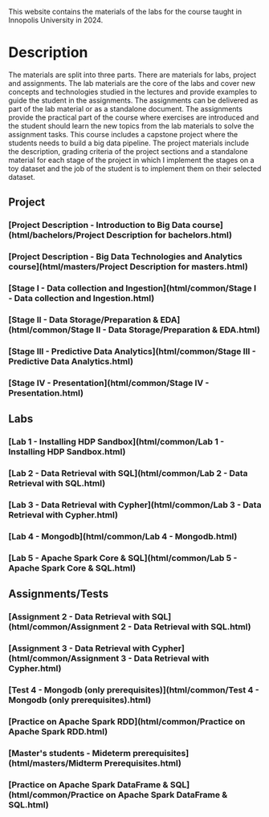 This website contains the materials of the labs for the course taught in Innopolis University in 2024.

# Description

The materials are split into three parts. There are materials for labs, project and assignments. The lab materials are the core of the labs and cover new concepts and technologies studied in the lectures and provide examples to guide the student in the assignments. The assignments can be delivered as part of the lab material or as a standalone document. The assignments provide the practical part of the course where exercises are introduced and the student should learn the new topics from the lab materials to solve the assignment tasks. This course includes a capstone project where the students needs to build a big data pipeline. The project materials include the description, grading criteria of the project sections and a standalone material for each stage of the project in which I implement the stages on a toy dataset and the job of the student is to implement them on their selected dataset.

## Project

### [Project Description - Introduction to Big Data course](html/bachelors/Project Description for bachelors.html)

### [Project Description - Big Data Technologies and Analytics course](html/masters/Project Description for masters.html)

### [Stage I - Data collection and Ingestion](html/common/Stage I - Data collection and Ingestion.html)

### [Stage II - Data Storage/Preparation & EDA](html/common/Stage II - Data Storage/Preparation & EDA.html)

### [Stage III - Predictive Data Analytics](html/common/Stage III - Predictive Data Analytics.html)

### [Stage IV - Presentation](html/common/Stage IV - Presentation.html)

## Labs

### [Lab 1 - Installing HDP Sandbox](html/common/Lab 1 - Installing HDP Sandbox.html)

### [Lab 2 - Data Retrieval with SQL](html/common/Lab 2 - Data Retrieval with SQL.html)

### [Lab 3 - Data Retrieval with Cypher](html/common/Lab 3 - Data Retrieval with Cypher.html)

### [Lab 4 - Mongodb](html/common/Lab 4 - Mongodb.html)

### [Lab 5 - Apache Spark Core & SQL](html/common/Lab 5 - Apache Spark Core & SQL.html)

<!-- ### [Lab 6 - Apache Spark ML](html/common/Lab 6 - Apache Spark ML.html) -->
<!-- ### [Lab 7 - Apache Spark Streaming](html/common/Lab 7 - Apache Spark Streaming.html) -->


## Assignments/Tests

### [Assignment 2 - Data Retrieval with SQL](html/common/Assignment 2 - Data Retrieval with SQL.html)

### [Assignment 3 - Data Retrieval with Cypher](html/common/Assignment 3 - Data Retrieval with Cypher.html)

### [Test 4 - Mongodb (only prerequisites)](html/common/Test 4 - Mongodb (only prerequisites).html)

### [Practice on Apache Spark RDD](html/common/Practice on Apache Spark RDD.html)

### [Master's students - Mideterm prerequisites](html/masters/Midterm Prerequisites.html)

### [Practice on Apache Spark DataFrame & SQL](html/common/Practice on Apache Spark DataFrame & SQL.html)

<!-- ### [Test 5 - Apache Spark Core & SQL (only prerequisites)](html/common/Test 5 - Apache Spark Core & SQL (only prerequisites).html) -->
<!-- ### [Assignment 4 - Mongodb](html/common/Assignment 4 - Mongodb.html) -->



<!-- docker cp hackmd-codimd-1:/home/hackmd/app/public/uploads "C:\Users\Admin\Documents\Inno\bigdata2024\github\fjiubd2024\html\common\" -->